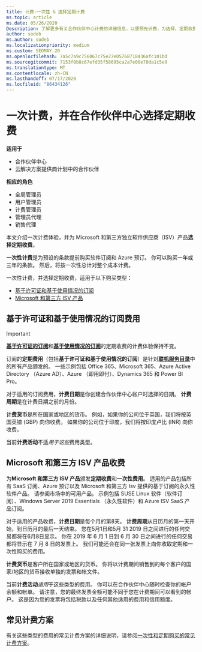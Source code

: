 ```yaml
---
title: 计费-一次性 & 选择定期计费
ms.topic: article
ms.date: 05/26/2020
Description: 了解更多有关合作伙伴中心计费的详细信息，以便预先计费，为选择、定期收费付费。
author: sodeb
ms.author: sodeb
ms.localizationpriority: medium
ms.custom: SEOMAY.20
ms.openlocfilehash: 7a5c7a9c756067c75e27e05768718436afc101bd
ms.sourcegitcommit: 7153f0b8c67efd35f58695ca2a7e00e70da1c5e9
ms.translationtype: MT
ms.contentlocale: zh-CN
ms.lasthandoff: 07/17/2020
ms.locfileid: "86434126"
---
```

# <a name="billing-for-one-time-and-select-recurring-charges-in-partner-center"></a>一次计费，并在合作伙伴中心选择定期收费

**适用于**
- 合作伙伴中心
- 云解决方案提供商计划中的合作伙伴

**相应的角色**
- 全局管理员
- 用户管理员
- 计费管理员
- 管理员代理
- 销售代理

本文介绍一次计费体验，并为 Microsoft 和第三方独立软件供应商（ISV）产品**选择定期收费**。 

**一次性计费**是为预设的条款提前购买软件订阅和 Azure 预订。 你可以购买一年或三年的条款。 然后，将按一次性总计对整个成本计费。

一次性计费，并选择定期收费，适用于以下购买类型：

- [基于许可证和基于使用情况的订阅](#license-based-and-usage-based-subscription-charges)
- [Microsoft 和第三方 ISV 产品](#microsoft-and-third-party-isv-product-charges)

## <a name="license-based-and-usage-based-subscription-charges"></a>基于许可证和基于使用情况的订阅费用

> [!IMPORTANT]
> [**基于许可证的订阅**](license-based-billing.md)和[**基于使用情况的订阅**](usage-based-billing.md)的定期收费的计费体验保持不变。

订阅的**定期费用**（包括**基于许可证和基于使用情况的订阅**）是针对[**联机服务目录**](https://partner.microsoft.com/commerce/preferredoffers/list)中的所有产品颁发的。 一些示例包括 Office 365、Microsoft 365、Azure Active Directory （Azure AD）、Azure （即用即付）、Dynamics 365 和 Power BI Pro。

对于适用的订阅费用，**计费日期**是你创建合作伙伴中心帐户时选择的日期。 **计费周期**是在计费日期之前的月份。

**计费货币**是所在国家或地区的货币。 例如，如果你的公司位于英国，我们将按英国英镑 (GBP) 向你收费。 如果你的公司位于印度，我们将按印度卢比 (INR) 向你收费。

当前**计费活动**不适*用于这些*费用类型。

## <a name="microsoft-and-third-party-isv-product-charges"></a>Microsoft 和第三方 ISV 产品收费

为**Microsoft 和第三方 ISV 产品**颁发**定期收费**和**一次性费用**。 适用的产品包括所有 SaaS 订阅、Azure 预订以及 Microsoft 和第三方 Isv 提供的基于订阅的永久性软件产品。 请参阅市场中的可用产品。 示例包括 SUSE Linux 软件（软件订阅）、Windows Server 2019 Essentials （永久性软件）和 Azure ISV SaaS 产品订阅。

对于适用的产品收费，**计费日期**是每个月的第8天。 **计费周期**从日历月的第一天开始，到日历月的最后一天结束。 您在5月1日和5月 31 2019 日之间进行的任何交易都将在6月8日显示。 你在 2019 年 6 月 1 日到 6 月 30 日之间进行的任何交易都将显示在 7 月 8 日的发票上。 我们可能还会在同一张发票上向你收取定期和一次性购买的费用。

**计费货币**是客户所在国家或地区的货币。 你将以计费期间销售到的每个客户的国家/地区的货币接收单独的发票和帐文件。

当前**计费活动***适用*于这些类型的费用。 你可以在合作伙伴中心随时检查你的帐户余额和帐单。 请注意，您的最终发票金额可能不同于您在计费期间可以看到的帐户。 这是因为您的发票将包括税款以及任何其他适用的费用和信用额度。

## <a name="common-billing-scenarios"></a>常见计费方案

有关这些类型的费用的常见计费方案的详细说明，请参阅[一次性和定期购买的常见计费方案](common-billing-scenarios-onetime-recurring.md)。
